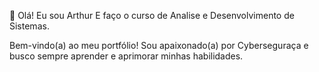 👋 Olá! Eu sou Arthur
E faço o curso de Analise e Desenvolvimento de Sistemas.


Bem-vindo(a) ao meu portfólio! Sou apaixonado(a) por Cyberseguraça e busco sempre aprender e aprimorar minhas habilidades.

